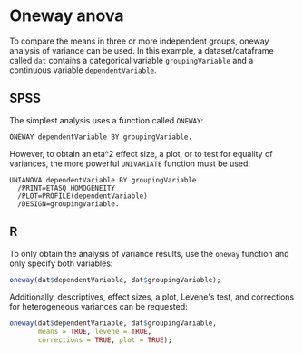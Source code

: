# Oneway anova

To compare the means in three or more independent groups, oneway analysis of variance can be used. In this example, a dataset/dataframe called `dat` contains a categorical variable `groupingVariable` and a continuous variable `dependentVariable`.

## SPSS

The simplest analysis uses a function called `ONEWAY`:

```
ONEWAY dependentVariable BY groupingVariable.
```

However, to obtain an eta^2 effect size, a plot, or to test for equality of variances, the more powerful `UNIVARIATE` function must be used:

```
UNIANOVA dependentVariable BY groupingVariable
  /PRINT=ETASQ HOMOGENEITY
  /PLOT=PROFILE(dependentVariable)
  /DESIGN=groupingVariable.
```

## R

To only obtain the analysis of variance results, use the `oneway` function and only specify both variables:

```r
oneway(dat$dependentVariable, dat$groupingVariable);
```

Additionally, descriptives, effect sizes, a plot, Levene's test, and corrections for heterogeneous variances can be requested:

```r
oneway(dat$dependentVariable, dat$groupingVariable,
       means = TRUE, levene = TRUE,
       corrections = TRUE, plot = TRUE);
```
